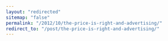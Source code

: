 ```yaml
---
layout: "redirected"
sitemap: "false"
permalink: "/2012/10/the-price-is-right-and-advertising/"
redirect_to: "/post/the-price-is-right-and-advertising/"
---
```




